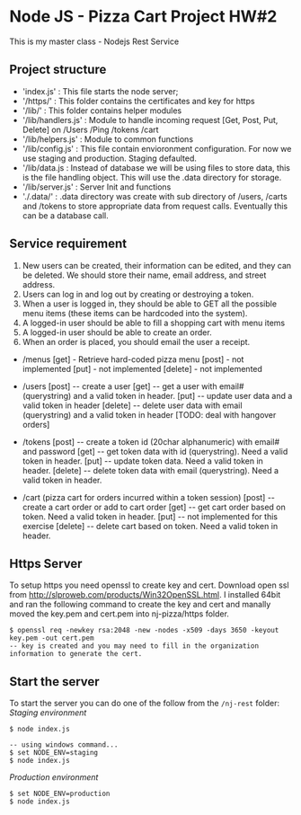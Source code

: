 # Node JS -  Pizza Cart Project HW#2
This is my master class - Nodejs Rest Service

## Project structure
* 'index.js' : This file starts the node server;
* '/https/' : This folder contains the certificates  and key for https
* '/lib/'   : This folder contains helper modules
* '/lib/handlers.js' :  Module to handle incoming request [Get, Post, Put, Delete] on /Users /Ping /tokens /cart
* '/lib/helpers.js'  :  Module to common functions
* '/lib/config.js' : This file contain envioronment configuration.  For now we use staging and production.  Staging defaulted.
* '/lib/data.js  :  Instead of database we will be using files to store data, this is the file handling object.  This will use the .data directory for storage.
* '/lib/server.js' :  Server Init and functions
* './.data/'    :  .data directory was create with sub directory of /users, /carts and /tokens to store appropriate data from request calls.  Eventually this can be a database call.

## Service requirement
1. New users can be created, their information can be edited, and they can be deleted. We should store their name, email address, and street address.
2. Users can log in and log out by creating or destroying a token.
3. When a user is logged in, they should be able to GET all the possible menu items (these items can be hardcoded into the system). 
4. A logged-in user should be able to fill a shopping cart with menu items
5. A logged-in user should be able to create an order. 
6. When an order is placed, you should email the user a receipt.

* /menus
[get] - Retrieve hard-coded pizza menu
[post] - not implemented
[put] - not implemented
[delete] - not implemented
* /users 
[post] -- create a user
[get] -- get a user with email# (querystring) and a valid token in header.
[put] -- update user data and a valid token in header
[delete] -- delete user data with email (querystring) and a valid token in header [TODO: deal with hangover orders]
* /tokens 
[post] -- create a token id (20char alphanumeric) with email# and password
[get] -- get token data with id (querystring). Need a valid token in header.
[put] -- update token data. Need a valid token in header.
[delete] -- delete token data with email (querystring). Need a valid token in header.

* /cart (pizza cart for orders incurred within a token session)
[post] -- create a cart order or add to cart order
[get] -- get cart order based on token. Need a valid token in header.
[put] -- not implemented for this exercise
[delete] -- delete cart based on token. Need a valid token in header.


 ## Https Server
To setup https you need openssl to create key and cert.  Download open ssl from http://slproweb.com/products/Win32OpenSSL.html.
I installed 64bit and ran the following command to create the key and cert and manally moved the key.pem and cert.pem into nj-pizza/https folder.

```
$ openssl req -newkey rsa:2048 -new -nodes -x509 -days 3650 -keyout key.pem -out cert.pem
-- key is created and you may need to fill in the organization information to generate the cert.
```

 ## Start the server
To start the server you can do one of the follow from the `/nj-rest` folder:
 *Staging environment*
```
$ node index.js
```
```
-- using windows command...
$ set NODE_ENV=staging
$ node index.js
```
 *Production environment*
```
$ set NODE_ENV=production 
$ node index.js
```
